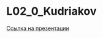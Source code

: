 # L02_0_Kudriakov
[Ссылка на презентации](https://drive.google.com/drive/folders/1cYghIBY12-W5Gx5GHePjUcQ0SXL38pCh?usp=sharing)
